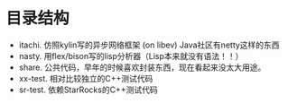 # 目录结构

- itachi. 仿照kylin写的异步网络框架 (on libev) Java社区有netty这样的东西
- nasty. 用flex/bison写的lisp分析器（Lisp本来就没有语法！！）
- share. 公共代码，早年的时候喜欢封装东西，现在看起来没太大用途。
- xx-test. 相对比较独立的C++测试代码
- sr-test. 依赖StarRocks的C++测试代码
